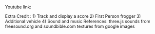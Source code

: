 Youtube link: 

Extra Credit : 1) Track and display a score
	       2) First Person frogger
               3) Additional vehicle
               4) Sound and music
References: three.js
            sounds from freesound.org and soundbible.com
            textures from google images
